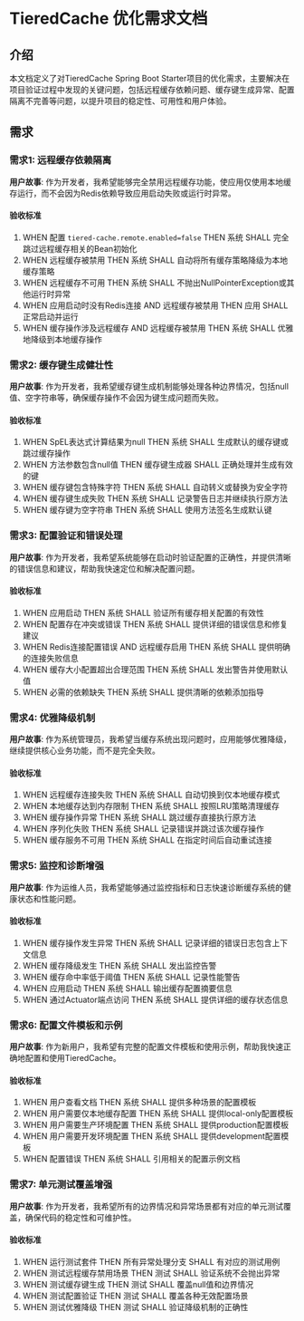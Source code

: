# TieredCache 优化需求文档

## 介绍

本文档定义了对TieredCache Spring Boot Starter项目的优化需求，主要解决在项目验证过程中发现的关键问题，包括远程缓存依赖问题、缓存键生成异常、配置隔离不完善等问题，以提升项目的稳定性、可用性和用户体验。

## 需求

### 需求1: 远程缓存依赖隔离

**用户故事**: 作为开发者，我希望能够完全禁用远程缓存功能，使应用仅使用本地缓存运行，而不会因为Redis依赖导致应用启动失败或运行时异常。

#### 验收标准

1. WHEN 配置 `tiered-cache.remote.enabled=false` THEN 系统 SHALL 完全跳过远程缓存相关的Bean初始化
2. WHEN 远程缓存被禁用 THEN 系统 SHALL 自动将所有缓存策略降级为本地缓存策略
3. WHEN 远程缓存不可用 THEN 系统 SHALL 不抛出NullPointerException或其他运行时异常
4. WHEN 应用启动时没有Redis连接 AND 远程缓存被禁用 THEN 应用 SHALL 正常启动并运行
5. WHEN 缓存操作涉及远程缓存 AND 远程缓存被禁用 THEN 系统 SHALL 优雅地降级到本地缓存操作

### 需求2: 缓存键生成健壮性

**用户故事**: 作为开发者，我希望缓存键生成机制能够处理各种边界情况，包括null值、空字符串等，确保缓存操作不会因为键生成问题而失败。

#### 验收标准

1. WHEN SpEL表达式计算结果为null THEN 系统 SHALL 生成默认的缓存键或跳过缓存操作
2. WHEN 方法参数包含null值 THEN 缓存键生成器 SHALL 正确处理并生成有效的键
3. WHEN 缓存键包含特殊字符 THEN 系统 SHALL 自动转义或替换为安全字符
4. WHEN 缓存键生成失败 THEN 系统 SHALL 记录警告日志并继续执行原方法
5. WHEN 缓存键为空字符串 THEN 系统 SHALL 使用方法签名生成默认键

### 需求3: 配置验证和错误处理

**用户故事**: 作为开发者，我希望系统能够在启动时验证配置的正确性，并提供清晰的错误信息和建议，帮助我快速定位和解决配置问题。

#### 验收标准

1. WHEN 应用启动 THEN 系统 SHALL 验证所有缓存相关配置的有效性
2. WHEN 配置存在冲突或错误 THEN 系统 SHALL 提供详细的错误信息和修复建议
3. WHEN Redis连接配置错误 AND 远程缓存启用 THEN 系统 SHALL 提供明确的连接失败信息
4. WHEN 缓存大小配置超出合理范围 THEN 系统 SHALL 发出警告并使用默认值
5. WHEN 必需的依赖缺失 THEN 系统 SHALL 提供清晰的依赖添加指导

### 需求4: 优雅降级机制

**用户故事**: 作为系统管理员，我希望当缓存系统出现问题时，应用能够优雅降级，继续提供核心业务功能，而不是完全失败。

#### 验收标准

1. WHEN 远程缓存连接失败 THEN 系统 SHALL 自动切换到仅本地缓存模式
2. WHEN 本地缓存达到内存限制 THEN 系统 SHALL 按照LRU策略清理缓存
3. WHEN 缓存操作异常 THEN 系统 SHALL 跳过缓存直接执行原方法
4. WHEN 序列化失败 THEN 系统 SHALL 记录错误并跳过该次缓存操作
5. WHEN 缓存服务不可用 THEN 系统 SHALL 在指定时间后自动重试连接

### 需求5: 监控和诊断增强

**用户故事**: 作为运维人员，我希望能够通过监控指标和日志快速诊断缓存系统的健康状态和性能问题。

#### 验收标准

1. WHEN 缓存操作发生异常 THEN 系统 SHALL 记录详细的错误日志包含上下文信息
2. WHEN 缓存降级发生 THEN 系统 SHALL 发出监控告警
3. WHEN 缓存命中率低于阈值 THEN 系统 SHALL 记录性能警告
4. WHEN 应用启动 THEN 系统 SHALL 输出缓存配置摘要信息
5. WHEN 通过Actuator端点访问 THEN 系统 SHALL 提供详细的缓存状态信息

### 需求6: 配置文件模板和示例

**用户故事**: 作为新用户，我希望有完整的配置文件模板和使用示例，帮助我快速正确地配置和使用TieredCache。

#### 验收标准

1. WHEN 用户查看文档 THEN 系统 SHALL 提供多种场景的配置模板
2. WHEN 用户需要仅本地缓存配置 THEN 系统 SHALL 提供local-only配置模板
3. WHEN 用户需要生产环境配置 THEN 系统 SHALL 提供production配置模板
4. WHEN 用户需要开发环境配置 THEN 系统 SHALL 提供development配置模板
5. WHEN 配置错误 THEN 系统 SHALL 引用相关的配置示例文档

### 需求7: 单元测试覆盖增强

**用户故事**: 作为开发者，我希望所有的边界情况和异常场景都有对应的单元测试覆盖，确保代码的稳定性和可维护性。

#### 验收标准

1. WHEN 运行测试套件 THEN 所有异常处理分支 SHALL 有对应的测试用例
2. WHEN 测试远程缓存禁用场景 THEN 测试 SHALL 验证系统不会抛出异常
3. WHEN 测试缓存键生成 THEN 测试 SHALL 覆盖null值和边界情况
4. WHEN 测试配置验证 THEN 测试 SHALL 覆盖各种无效配置场景
5. WHEN 测试优雅降级 THEN 测试 SHALL 验证降级机制的正确性